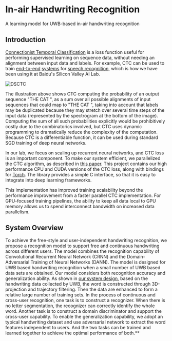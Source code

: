 # In-air Handwriting Recognition

A learning model for UWB-based in-air handwriting recognition

## Introduction

[Connectionist Temporal Classification](http://www.cs.toronto.edu/~graves/icml_2006.pdf)
is a loss function useful for performing supervised learning on sequence data,
without needing an alignment between input data and labels.  For example, CTC
can be used to train
[end-to-end](http://www.jmlr.org/proceedings/papers/v32/graves14.pdf)
[systems](http://arxiv.org/pdf/1408.2873v2.pdf) for
[speech recognition](http://arxiv.org/abs/1512.02595),
which is how we have been using it at Baidu's Silicon Valley AI Lab.

![DSCTC](/doc/deep-speech-ctc-small.png)

The illustration above shows CTC computing the probability of an output
sequence "THE CAT ", as a sum over all possible alignments of input sequences
that could map to "THE CAT ", taking into account that labels may be duplicated
because they may stretch over several time steps of the input data (represented by
the spectrogram at the bottom of the image).
Computing the sum of all such probabilities explicitly would be prohibitively costly due to the
combinatorics involved, but CTC uses dynamic programming to dramatically
reduce the complexity of the computation. Because CTC is a differentiable function,
it can be used during standard SGD training of deep neural networks.

In our lab, we focus on scaling up recurrent neural networks, and CTC loss is an
important component. To make our system efficient, we parallelized the CTC
algorithm, as described in [this paper](http://arxiv.org/abs/1512.02595).
This project contains our high performance CPU and CUDA versions of the CTC loss,
along with bindings for [Torch](http://torch.ch/).
The library provides a simple C interface, so that it is easy to
integrate into deep learning frameworks.

This implementation has improved training scalability beyond the
performance improvement from a faster parallel CTC implementation. For
GPU-focused training pipelines, the ability to keep all data local to
GPU memory allows us to spend interconnect bandwidth on increased data
parallelism.

## System Overview
To achieve the free-style and user-independent handwriting recognition, we propose a recognition model to support free and continuous handwriting across different users. The model combines the recognition capability of Convolutional Recurrent Neural Network (CRNN) and the Domain-Adversarial Training of Neural Networks (DANN). The model is designed for UWB based handwriting recognition when a small number of UWB based data sets are obtained. Our model considers both recognition accuracy and generalization ability. As shown in [our system design](/doc/framework), based on the handwriting data collected by UWB, the word is constructed through 3D-projection and trajectory filtering. Then the data are enhanced to form a relative large number of  training sets. In the process of continuous and cross-user recognition, one task is to construct a recognizer. When there is no letter segmentation, the recognizer can correctly identify the whole word. Another task is to construct a domain discriminator and support the cross-user capability. To enable the generalization capability, we adopt an typical handwriting dataset and use adversarial network to extract the word features independent to users. And the two tasks can be trained and learned together to achieve the optimal performance of both.**
